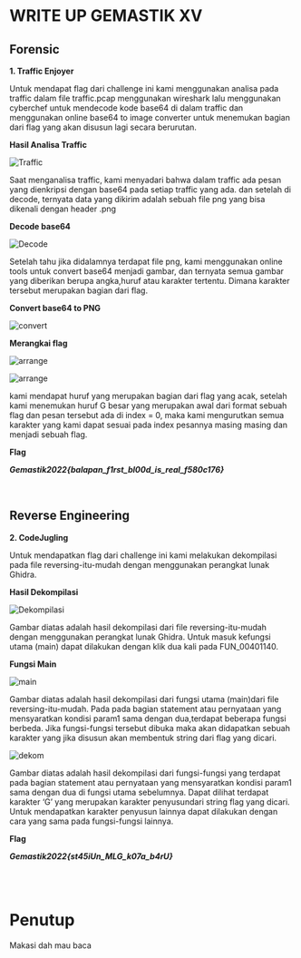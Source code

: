 # WRITE UP GEMASTIK XV

## Forensic

**1. Traffic Enjoyer**

Untuk mendapat flag dari challenge ini kami menggunakan analisa pada traffic dalam file traffic.pcap menggunakan wireshark lalu menggunakan cyberchef untuk mendecode kode base64 di dalam traffic dan menggunakan online base64 to image converter untuk menemukan bagian dari flag yang akan disusun lagi secara berurutan.

**Hasil Analisa Traffic**

![Traffic](/img/traffic.png)

Saat menganalisa traffic, kami menyadari bahwa dalam traffic ada
pesan yang dienkripsi dengan base64 pada setiap traffic yang
ada. dan setelah di decode, ternyata data yang dikirim adalah sebuah file png yang bisa dikenali dengan header .png

**Decode base64**

![Decode](/img/decode.png)

Setelah tahu jika didalamnya terdapat file png, kami menggunakan
online tools untuk convert base64 menjadi gambar, dan ternyata
semua gambar yang diberikan berupa angka,huruf atau karakter
tertentu. Dimana karakter tersebut merupakan bagian dari flag.

**Convert base64 to PNG**

![convert](/img/convertbase.png)

**Merangkai flag**

![arrange](/img/arrangeflag1.png)

![arrange](/img/arrangeflag2.png)

kami mendapat huruf yang merupakan bagian dari flag yang acak,
setelah kami menemukan huruf G besar yang merupakan awal dari
format sebuah flag dan pesan tersebut ada di index = 0, maka
kami mengurutkan semua karakter yang kami dapat sesuai pada
index pesannya masing masing dan menjadi sebuah flag.

**Flag**

***Gemastik2022{balapan_f1rst_bl00d_is_real_f580c176}***

<br>

## Reverse Engineering

**2. CodeJugling**

Untuk mendapatkan flag dari challenge ini kami melakukan dekompilasi pada file reversing-itu-mudah dengan menggunakan perangkat lunak Ghidra.

**Hasil Dekompilasi**

![Dekompilasi](/img/dekompilasi.png)

Gambar diatas adalah hasil dekompilasi dari file reversing-itu-mudah dengan menggunakan perangkat lunak Ghidra. Untuk masuk kefungsi utama (main) dapat dilakukan dengan klik dua kali pada FUN_00401140.

**Fungsi Main**

![main](/img/main.png)

Gambar diatas adalah hasil dekompilasi dari fungsi utama (main)dari file reversing-itu-mudah. Pada pada bagian statement atau pernyataan yang mensyaratkan kondisi param1 sama dengan dua,terdapat beberapa fungsi berbeda. Jika fungsi-fungsi tersebut dibuka maka akan didapatkan sebuah karakter yang jika disusun akan membentuk string dari flag yang dicari.

![dekom](/img/dekom.png)

Gambar diatas adalah hasil dekompilasi dari fungsi-fungsi yang terdapat pada bagian statement atau pernyataan yang mensyaratkan kondisi param1 sama dengan dua di fungsi utama sebelumnya. Dapat dilihat terdapat karakter ‘G’ yang merupakan karakter penyusundari string flag yang dicari. Untuk mendapatkan karakter penyusun lainnya dapat dilakukan dengan cara yang sama pada fungsi-fungsi lainnya.

**Flag**

***Gemastik2022{st45iUn_MLG_k07a_b4rU}***


<br>
<br>

# Penutup
Makasi dah mau baca 
